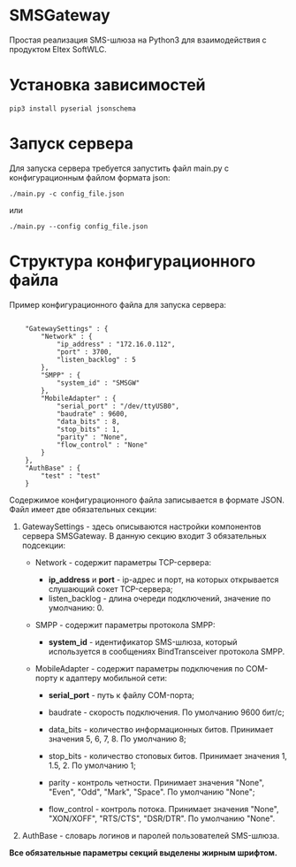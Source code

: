 # SMSGateway
Простая реализация SMS-шлюза на Python3 для взаимодействия с продуктом Eltex SoftWLC.
# Установка зависимостей
```
pip3 install pyserial jsonschema
```
# Запуск сервера
Для запуска сервера требуется запустить файл main.py с конфигурационным файлом формата json:

```
./main.py -c config_file.json
``` 
или
```
./main.py --config config_file.json
```
# Структура конфигурационного файла
Пример конфигурационного файла для запуска сервера:

```

	"GatewaySettings" : {
		"Network" : {
			"ip_address" : "172.16.0.112",
			"port" : 3700,
			"listen_backlog" : 5
		},
		"SMPP" : {
			"system_id" : "SMSGW"
		},
		"MobileAdapter" : {
			"serial_port" : "/dev/ttyUSB0",
			"baudrate" : 9600,
			"data_bits" : 8,
			"stop_bits" : 1,
			"parity" : "None",
			"flow_control" : "None"
		}
	},
	"AuthBase" : {
		"test" : "test" 
	}
```

Содержимое конфигурационного файла записывается в формате JSON. Файл имеет две обязательных секции:

1. GatewaySettings - здесь описываются настройки компонентов сервера SMSGateway. В данную секцию входит 3 обязательных подсекции:

   + Network - содержит параметры TCP-сервера: 

     - **ip_address** и **port** - ip-адрес и порт, на которых открывается слушающий сокет TCP-сервера;
     - listen_backlog - длина очереди подключений, значение по умолчанию: 0.

   + SMPP - содержит параметры протокола SMPP:

     - **system_id** - идентификатор SMS-шлюза, который используется в сообщениях BindTransceiver протокола SMPP.

   + MobileAdapter - содержит параметры подключения по COM-порту к адаптеру мобильной сети:

     - **serial_port** - путь к файлу COM-порта;

     - baudrate - скорость подключения. По умолчанию 9600 бит/с;

     - data_bits - количество информационных битов. Принимает значения 5, 6, 7, 8. По умолчанию 8;

     - stop_bits - количество стоповых битов. Принимает значения 1, 1.5, 2. По умолчанию 1;

     - parity - контроль четности. Принимает значения "None", "Even", "Odd", "Mark", "Space". По умолчанию "None";

     - flow_control - контроль потока. Принимает значения "None", "XON/XOFF", "RTS/CTS", "DSR/DTR". По умолчанию "None".

2. AuthBase - словарь логинов и паролей пользователей SMS-шлюза.

**Все обязательные параметры секций выделены жирным шрифтом.**
